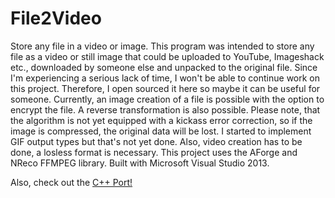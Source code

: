 File2Video
==========

Store any file in a video or image.
This program was intended to store any file as a video or still image that could be uploaded to YouTube, Imageshack etc., downloaded by someone else and unpacked to the original file. 
Since I'm experiencing a serious lack of time, I won't be able to continue work on this project. Therefore, I open sourced it here so maybe it can be useful for someone. 
Currently, an image creation of a file is possible with the option to encrypt the file. A reverse transformation is also possible. Please note, that the algorithm is not yet equipped with a kickass error correction, so if the image is compressed, the original data will be lost. 
I started to implement GIF output types but that's not yet done. Also, video creation has to be done, a losless format is necessary. 
This project uses the AForge and NReco FFMPEG library.
Built with Microsoft Visual Studio 2013.

Also, check out the [C++ Port!](https://github.com/jpzk/butterpack "C++ Port")